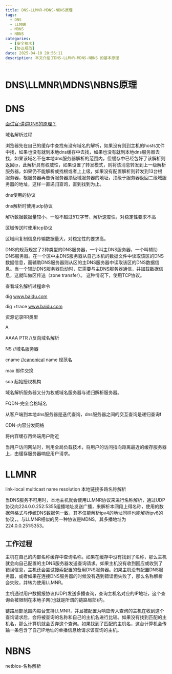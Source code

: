```yaml
---
title: DNS-LLMNR-MDNS-NBNS原理
tags:
  - DNS
  - LLMNR
  - MDNS
  - NBNS
categories:
  - [安全技术]
  - [协议规范]
date: 2025-04-10 20:56:11
description: 本文介绍了DNS-LLMNR-MDNS-NBNS 的基本原理
---
```

# DNS\LLMNR\MDNS\NBNS原理

# DNS

[面试官:讲讲DNS的原理？](https://zhuanlan.zhihu.com/p/79350395)

域名解析过程

浏览器先在自己的缓存中查找有没有域名的解析，如果没有则到主机的hosts文件中找，如果也没有就到本地dns缓存中去找，如果也没有就到本地dns服务器去找，如果该域名不在本地dns服务器解析的范围内，但缓存中已经包好了该解析则返回ip，此解析具有权威性，如果设置了转发模式，则将该消息转发到上一级解析服务器，如果仍不能解析或找根或者上上级，如果没有配置解析则转发到13台根服务器，根服务器再告诉服务器顶级域服务器的地址，顶级于服务器返回二级域服务器的地址，这样一直递归查询，直到找到为止。

dns使用的协议

dns解析时使用udp协议

解析数据数据量较小，一般不超过512字节，解析速度快，对稳定性要求不高

区域传送时使用tcp协议

区域间复制信息传输数据量大，对稳定性的要求高。

DNS的规范规定了2种类型的DNS服务器，一个叫主DNS服务器，一个叫辅助DNS服务器。在一个区中主DNS服务器从自己本机的数据文件中读取该区的DNS数据信息，而辅助DNS服务器则从区的主DNS服务器中读取该区的DNS数据信息。当一个辅助DNS服务器启动时，它需要与主DNS服务器通信，并加载数据信息，这就叫做区传送（zone transfer）。 这种情况下，使用TCP协议。

查看域名解析过程命令

dig www.baidu.com

dig +trace www.baidu.com

资源记录RR类型

A

AAAA
PTR //反向域名解析

NS //域名服务器

cname [//canonical](//canonical) name 规范名

max 邮件交换

soa 起始授权机构

域名解析服务器又分为权威域名服务器与递归解析服务器。

FQDN-完全合格域名

从客户端到本地dns服务器是迭代查询，dns服务器之间的交互查询是递归查询f

CDN-内容分发网络

将内容缓存再终端用户附近

当用户访问网站时，利用全局负载技术，将用户的访问指向距离最近的缓存服务器上，由缓存服务器响应用户请求。

# LLMNR

link-local multicast name resolution 本地链接多路名称解析

当DNS服务不可用时，本地主机就会使用LLMNR协议来进行名称解析，通过UDP协议向224.0.0.252:5355组播地址发送广播，来解析本网段上得名称，使用的数据包格式与传统DNS数据包一致，其不仅能解析ipv4的地址同样也能解析ipv6的协议，。与LLMNR相似的另一种协议是MDNS，其多播地址为224.0.0.251:5353。

## 工作过程

主机在自己的内部名称缓存中查询名称。如果在缓存中没有找到了名称，那么主机就会向自己配置的主DNS服务器发送查询请求。如果主机没有收到回应或收到了错误信息，主机还会尝试搜索配置的备用DNS服务器。如果主机没有配置DNS服务器，或者如果在连接DNS服务器的时候没有遇到错误但失败了，那么名称解析会失败，并转为使用LLMNR。

主机通过用户数据报协议(UDP)发送多播查询，查询主机名对应的IP地址，这个查询会被限制在本地子网(也就是所谓的链路局部)内。

链路局部范围内每台支持LLMNR，并且被配置为响应传入查询的主机在收到这个查询请求后，会将被查询的名称和自己的主机名进行比较。如果没有找到匹配的主机名，那么计算机就会丢弃这个查询。如果找到了匹配的主机名，这台计算机会传输一条包含了自己IP地址的单播信息给请求该查询的主机。

# NBNS

netbios-名称解析